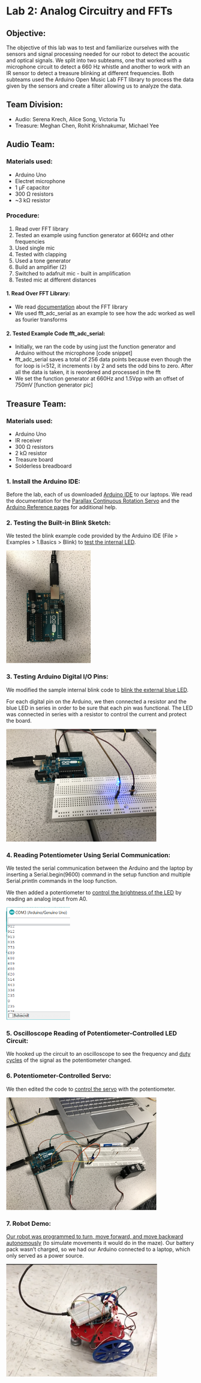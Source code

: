 # Lab 2: Analog Circuitry and FFTs

## Objective:
The objective of this lab was to test and familiarize ourselves with the sensors and signal processing needed for our robot to detect the acoustic and optical signals. We split into two subteams, one that worked with a microphone circuit to detect a 660 Hz whistle and another to work with an IR sensor to detect a treasure blinking at different frequencies. Both subteams used the Arduino Open Music Lab FFT library to process the data given by the sensors and create a filter allowing us to analyze the data.

## Team Division:
* Audio: Serena Krech, Alice Song, Victoria Tu
* Treasure: Meghan Chen, Rohit Krishnakumar, Michael Yee

## Audio Team:
### Materials used:
* Arduino Uno
* Electret microphone
* 1 µF capacitor
* 300 Ω resistors
* ~3 kΩ resistor

### Procedure:
1. Read over FFT library
2. Tested an example using function generator at 660Hz and other frequencies
3. Used single mic
4. Tested with clapping
5. Used a tone generator
6. Build an amplifier (2)
7. Switched to adafruit mic - built in amplification
8. Tested mic at different distances

#### 1. Read Over FFT Library:
* We read [documentation](http://www.atmel.com/Images/Atmel-42735-8-bit-AVR-Microcontroller-ATmega328-328P_Datasheet.pdf) about the FFT library
* We used fft_adc_serial as an example to see how the adc worked as well as fourier transforms

#### 2. Tested Example Code fft_adc_serial:
* Initially, we ran the code by using just the function generator and Arduino without the microphone [code snippet]
* fft_adc_serial saves a total of 256 data points because even though the for loop is  i<512, it increments i by 2 and sets the odd bins to zero. After all the data is taken, it is reordered and processed in the fft 
* We set the function generator at 660Hz and 1.5Vpp with an offset of 750mV [function generator pic]

## Treasure Team:
### Materials used:
* Arduino Uno
* IR receiver
* 300 Ω resistors
* 2 kΩ resistor
* Treasure board
* Solderless breadboard




### 1. Install the Arduino IDE:
Before the lab, each of us downloaded [Arduino IDE](https://www.arduino.cc/en/Main/Software) to our laptops.
We read the documentation for the [Parallax Continuous Rotation Servo](http://www.parallax.com/downloads/continuous-rotation-servo-documentation) and the [Arduino Reference pages](http://arduino.cc/en/Reference/HomePage) for additional help.

### 2. Testing the Built-in Blink Sketch:
We tested the blink example code provided by the Arduino IDE (File > Examples > 1.Basics > Blink) to [test the internal LED](https://youtu.be/fLsoTSbzcxY).

<img src="https://github.com/sk2282/ECE3400_Team8/blob/master/pictures/Lab1/blink.JPG?raw=true" height="300" />

### 3. Testing Arduino Digital I/O Pins:
We modified the sample internal blink code to [blink the external blue LED](https://youtu.be/SOBKV8ZrKtU).

For each digital pin on the Arduino, we then connected a resistor and the blue LED in series in order to be sure that each pin was functional. The LED was connected in series with a resistor to control the current and protect the board.

<img src="https://github.com/sk2282/ECE3400_Team8/blob/master/pictures/Lab1/blue_LED.JPG?raw=true" height="300" />

### 4. Reading Potentiometer Using Serial Communication:
We tested the serial communication between the Arduino and the laptop by inserting a Serial.begin(9600) command in the setup function and multiple Serial.println commands in the loop function.

We then added a potentiometer to [control the brightness of the LED](https://youtu.be/141hdDL86oY) by reading an analog input from A0.

<img src="https://github.com/sk2282/ECE3400_Team8/blob/master/pictures/Lab1/serial_monitor.PNG?raw=true" height="300" />

### 5. Oscilloscope Reading of Potentiometer-Controlled LED Circuit:
We hooked up the circuit to an oscilloscope to see the frequency and [duty cycles](https://youtu.be/mmyfeO612Gs) of the signal as the potentiometer changed.

### 6. Potentiometer-Controlled Servo:
We then edited the code to [control the servo](https://youtu.be/uiUPPhVC5jA) with the potentiometer.

<img src="https://github.com/sk2282/ECE3400_Team8/blob/master/pictures/Lab1/Servo_setup.JPG?raw=true" height="300" />

### 7. Robot Demo:
[Our robot was programmed to turn, move forward, and move backward autonomously](https://youtu.be/NYUtKrzdNKc) (to simulate movements it would do in the maze).
Our battery pack wasn’t charged, so we had our Arduino connected to a laptop, which only served as a power source.

<img src="https://github.com/sk2282/ECE3400_Team8/blob/master/pictures/Lab1/assembled_robot.png?raw=true" height="300" />

